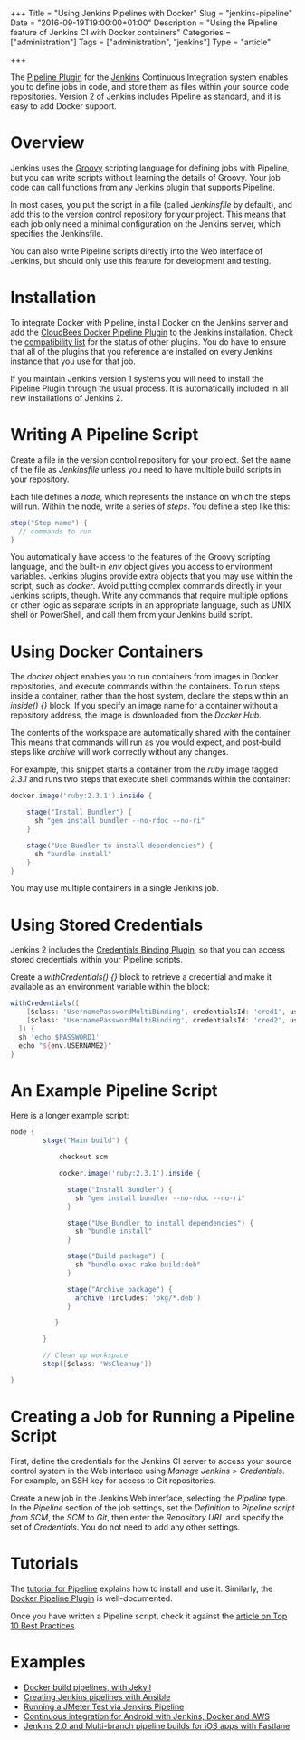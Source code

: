 +++
Title = "Using Jenkins Pipelines with Docker"
Slug = "jenkins-pipeline"
Date = "2016-09-19T19:00:00+01:00"
Description = "Using the Pipeline feature of Jenkins CI with Docker containers"
Categories = ["administration"]
Tags = ["administration", "jenkins"]
Type = "article"

+++


The [Pipeline Plugin](https://jenkins.io/solutions/pipeline/) for the
[Jenkins](https://jenkins.io) Continuous Integration system enables you to
define jobs in code, and store them as files within your source code
repositories. Version 2 of Jenkins includes Pipeline as standard, and it is easy
to add Docker support.

<!--more-->

# Overview #

Jenkins uses the [Groovy](http://www.groovy-lang.org/) scripting language for
defining jobs with Pipeline, but you can write scripts without learning the
details of Groovy. Your job code can call functions from any Jenkins plugin that supports Pipeline.

In most cases, you put the script in a file (called
*Jenkinsfile* by default), and add this to the version control repository for
your project. This means that each job only need a minimal configuration on the
Jenkins server, which specifies the Jenkinsfile.

You can also write Pipeline scripts directly into the Web interface of Jenkins, but
should only use this feature for development and testing.

# Installation #

To integrate Docker with Pipeline, install Docker on the Jenkins server and add
the [CloudBees Docker Pipeline
Plugin](https://wiki.jenkins-ci.org/display/JENKINS/CloudBees+Docker+Pipeline+Plugin)
to the Jenkins installation. Check the [compatibility
list](https://github.com/jenkinsci/pipeline-plugin/blob/master/COMPATIBILITY.md)
for the status of other plugins. You do have to ensure that all of the plugins
that you reference are installed on every Jenkins instance that you use for that
job.

If you maintain Jenkins version 1 systems you will need to install the Pipeline Plugin
through the usual process. It is automatically included in all new installations
of Jenkins 2.

# Writing A Pipeline Script #

Create a file in the version control repository for your project. Set the name
of the file as *Jenkinsfile* unless you need to have multiple build
scripts in your repository.

Each file defines a *node*, which represents the instance on which the steps
will run. Within the node, write a series of *steps*. You define a step like
this:

~~~groovy
step("Step name") {
  // commands to run
}
~~~

You automatically have access to the features of the Groovy scripting language, and the built-in *env* object gives you access to environment variables.
Jenkins plugins provide extra objects that you may use within the script, such
as *docker*. Avoid putting complex commands directly in your Jenkins scripts,
though. Write any commands that require multiple options or other logic as
separate scripts in an appropriate language, such as UNIX shell or PowerShell,
and call them from your Jenkins build script.

# Using Docker Containers #

The *docker* object enables you to run containers from images in Docker
repositories, and execute commands within the containers. To run steps inside a
container, rather than the host system, declare the steps within an *inside() {}*
block. If you specify an image name for a container without a repository
address, the image is downloaded from the *Docker Hub*.

The contents of the workspace are automatically shared with the container. This
means that commands will run as you would expect, and post-build steps like
*archive* will work correctly without any changes.

For example, this snippet starts a container from the *ruby* image tagged
*2.3.1* and runs two steps that execute shell commands within the container:

~~~groovy
docker.image('ruby:2.3.1').inside {

    stage("Install Bundler") {
      sh "gem install bundler --no-rdoc --no-ri"
    }

    stage("Use Bundler to install dependencies") {
      sh "bundle install"
    }
}
~~~

You may use multiple containers in a single Jenkins job.

# Using Stored Credentials #

Jenkins 2 includes the [Credentials Binding Plugin](https://wiki.jenkins-ci.org/display/JENKINS/Credentials+Binding+Plugin), so that you can access stored credentials within your Pipeline scripts.

Create a *withCredentials() {}* block to retrieve a credential and make it available as an environment variable within the block:

~~~groovy
withCredentials([
    [$class: 'UsernamePasswordMultiBinding', credentialsId: 'cred1', usernameVariable: 'USERNAME1', passwordVariable: 'PASSWORD1'],
    [$class: 'UsernamePasswordMultiBinding', credentialsId: 'cred2', usernameVariable: 'USERNAME2', passwordVariable: 'PASSWORD2']
  ]) {
  sh 'echo $PASSWORD1'
  echo "${env.USERNAME2}"
}
~~~

# An Example Pipeline Script #

Here is a longer example script:

~~~groovy
node {
        stage("Main build") {

            checkout scm

            docker.image('ruby:2.3.1').inside {

              stage("Install Bundler") {
                sh "gem install bundler --no-rdoc --no-ri"
              }

              stage("Use Bundler to install dependencies") {
                sh "bundle install"
              }

              stage("Build package") {
                sh "bundle exec rake build:deb"
              }

              stage("Archive package") {
                archive (includes: 'pkg/*.deb')
              }

           }

        }

        // Clean up workspace
        step([$class: 'WsCleanup'])

}
~~~

# Creating a Job for Running a Pipeline Script #

First, define the credentials for the Jenkins CI server to access your source
control system in the Web interface using *Manage Jenkins > Credentials*. For
example, an SSH key for access to Git repositories.

Create a new job in the Jenkins Web interface, selecting the *Pipeline* type. In
the *Pipeline* section of the job settings, set the *Definition* to *Pipeline
script from SCM*, the *SCM* to *Git*, then enter the *Repository URL* and
specify the set of *Credentials*. You do not need to add any other settings.

# Tutorials #

The [tutorial for Pipeline](https://jenkins.io/doc/pipeline/) explains how to install and use it. Similarly, the [Docker Pipeline Plugin](https://go.cloudbees.com/docs/cloudbees-documentation/cje-user-guide/chapter-docker-workflow.html) is well-documented.

Once you have written a Pipeline script, check it against the [article on Top 10 Best Practices](https://www.cloudbees.com/blog/top-10-best-practices-jenkins-pipeline-plugin).

# Examples #

* [Docker build pipelines, with Jekyll](https://mblum.me/docker-pipelines/)
* [Creating Jenkins pipelines with Ansible](https://wjoel.com/posts/ansible-jenkins-pipeline-part-1.html)
* [Running a JMeter Test via Jenkins Pipeline](https://www.blazemeter.com/blog/running-jmeter-test-jenkins-pipeline)
* [Continuous integration for Android with Jenkins, Docker and AWS](http://flyingtophat.co.uk/blog/2016/07/07/continuous-integration-for-android-with-jenkins-docker-and-aws.html)
* [Jenkins 2.0 and Multi-branch pipeline builds for iOS apps with Fastlane](https://www.quernus.co.uk/2016/04/27/jenkins-2.0-multi-branch-pipeline-ios-fastlane-builds/)
